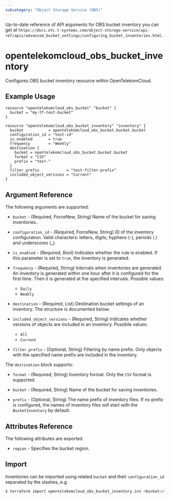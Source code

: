 ```yaml
---
subcategory: "Object Storage Service (OBS)"
---
```


Up-to-date reference of API arguments for OBS bucket inventory you can get at
`https://docs.otc.t-systems.com/object-storage-service/api-ref/apis/advanced_bucket_settings/configuring_bucket_inventories.html`.

# opentelekomcloud_obs_bucket_inventory

Configures OBS bucket inventory resource within OpenTelekomCloud.

## Example Usage

```hcl
resource "opentelekomcloud_obs_bucket" "bucket" {
  bucket = "my-tf-test-bucket"
}

resource "opentelekomcloud_obs_bucket_inventory" "inventory" {
  bucket           = opentelekomcloud_obs_bucket.bucket.bucket
  configuration_id = "test-id"
  is_enabled       = true
  frequency        = "Weekly"
  destination {
    bucket = opentelekomcloud_obs_bucket.bucket.bucket
    format = "CSV"
    prefix = "test-"
  }
  filter_prefix            = "test-filter-prefix"
  included_object_versions = "Current"
}
```

## Argument Reference

The following arguments are supported:

* `bucket` - (Required, ForceNew, String) Name of the bucket for saving inventories..

* `configuration_id` - (Required, ForceNew, String) ID of the inventory configuration. Valid characters: letters, digits, hyphens (-),
  periods (.) and underscores (_).

* `is_enabled` - (Required, Bool) Indicates whether the rule is enabled. If this parameter is set to `true`, the inventory is generated.

* `frequency` - (Required, String) Intervals when inventories are generated.
  An inventory is generated within one hour after it is configured for the first time. Then it is generated at the specified intervals.
  Possible values:
    * `Daily`
    * `Weekly`

* `destination` - (Required, List) Destination bucket settings of an inventory.
  The structure is documented below.

* `included_object_versions` - (Required, String) Indicates whether versions of objects are included in an inventory.
  Possible values:
    * `All`
    * `Current`

* `filter_prefix` - (Optional, String) Filtering by name prefix. Only objects with the specified name prefix are included in the inventory.

The `destination` block supports:

* `format` - (Required, String) Inventory format. Only the `CSV` format is supported.

* `bucket` - (Required, String) Name of the bucket for saving inventories.

* `prefix` - (Optional, String) The name prefix of inventory files. If no prefix is configured, the names of inventory files will start with the `BucketInventory` by default.

## Attributes Reference

The following attributes are exported

* `region` - Specifies the bucket region.

## Import

Inventories can be imported using related `bucket` and their `configuration_id` separated by the slashes, e.g.

```bash
$ terraform import opentelekomcloud_obs_bucket_inventory.inv <bucket>/<configuration_id>
```
